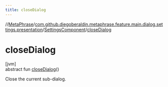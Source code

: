 ```yaml
---
title: closeDialog
---
```

//[MetaPhrase](../../../index.html)/[com.github.diegoberaldin.metaphrase.feature.main.dialog.settings.presentation](../index.html)/[SettingsComponent](index.html)/[closeDialog](close-dialog.html)



# closeDialog



[jvm]\
abstract fun [closeDialog](close-dialog.html)()



Close the current sub-dialog.




